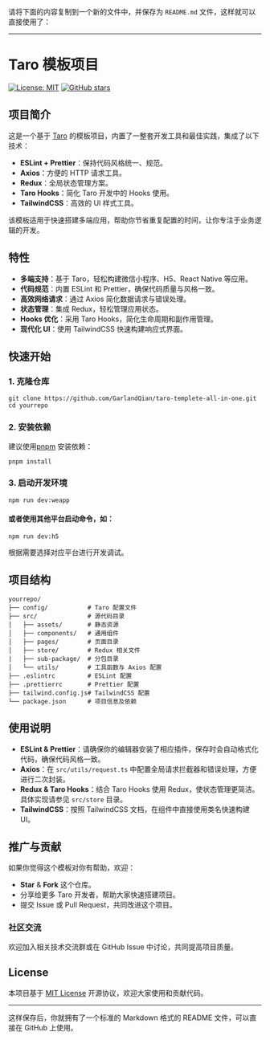 请将下面的内容复制到一个新的文件中，并保存为 `README.md` 文件，这样就可以直接使用了：

---

# Taro 模板项目

[![License: MIT](https://img.shields.io/badge/License-MIT-green.svg)](LICENSE)
[![GitHub stars](https://img.shields.io/github/stars/GarlandQian/taro-templete-all-in-one.svg)](https://github.com/GarlandQian/taro-templete-all-in-one/stargazers)

## 项目简介

这是一个基于 [Taro](https://taro-docs.jd.com/taro/docs/README) 的模板项目，内置了一整套开发工具和最佳实践，集成了以下技术：

- **ESLint + Prettier**：保持代码风格统一、规范。
- **Axios**：方便的 HTTP 请求工具。
- **Redux**：全局状态管理方案。
- **Taro Hooks**：简化 Taro 开发中的 Hooks 使用。
- **TailwindCSS**：高效的 UI 样式工具。

该模板适用于快速搭建多端应用，帮助你节省重复配置的时间，让你专注于业务逻辑的开发。

## 特性

- **多端支持**：基于 Taro，轻松构建微信小程序、H5、React Native 等应用。
- **代码规范**：内置 ESLint 和 Prettier，确保代码质量与风格一致。
- **高效网络请求**：通过 Axios 简化数据请求与错误处理。
- **状态管理**：集成 Redux，轻松管理应用状态。
- **Hooks 优化**：采用 Taro Hooks，简化生命周期和副作用管理。
- **现代化 UI**：使用 TailwindCSS 快速构建响应式界面。

## 快速开始

### 1. 克隆仓库

    git clone https://github.com/GarlandQian/taro-templete-all-in-one.git
    cd yourrepo

### 2. 安装依赖

建议使用[pnpm](https://www.pnpm.cn/) 安装依赖：

    pnpm install

### 3. 启动开发环境

    npm run dev:weapp
#### 或者使用其他平台启动命令，如：
    npm run dev:h5

根据需要选择对应平台进行开发调试。

## 项目结构

    yourrepo/
    ├── config/           # Taro 配置文件
    ├── src/              # 源代码目录
    │   ├── assets/       # 静态资源
    │   ├── components/   # 通用组件
    │   ├── pages/        # 页面目录
    │   ├── store/        # Redux 相关文件
    |   ├── sub-package/  # 分包目录
    │   └── utils/        # 工具函数与 Axios 配置
    ├── .eslintrc         # ESLint 配置
    ├── .prettierrc       # Prettier 配置
    ├── tailwind.config.js# TailwindCSS 配置
    └── package.json      # 项目信息及依赖

## 使用说明

- **ESLint & Prettier**：请确保你的编辑器安装了相应插件，保存时会自动格式化代码，确保代码风格一致。
- **Axios**：在 `src/utils/request.ts` 中配置全局请求拦截器和错误处理，方便进行二次封装。
- **Redux & Taro Hooks**：结合 Taro Hooks 使用 Redux，使状态管理更简洁。具体实现请参见 `src/store` 目录。
- **TailwindCSS**：按照 TailwindCSS 文档，在组件中直接使用类名快速构建 UI。

## 推广与贡献

如果你觉得这个模板对你有帮助，欢迎：

- **Star** & **Fork** 这个仓库。
- 分享给更多 Taro 开发者，帮助大家快速搭建项目。
- 提交 Issue 或 Pull Request，共同改进这个项目。

### 社区交流

欢迎加入相关技术交流群或在 GitHub Issue 中讨论，共同提高项目质量。

## License

本项目基于 [MIT License](LICENSE) 开源协议，欢迎大家使用和贡献代码。

---

这样保存后，你就拥有了一个标准的 Markdown 格式的 README 文件，可以直接在 GitHub 上使用。
